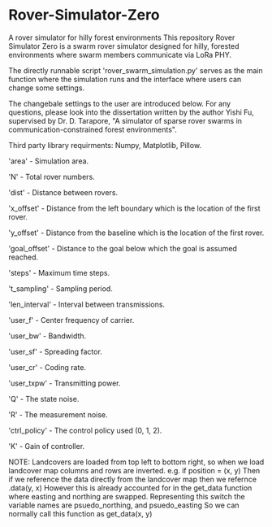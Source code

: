 # Rover-Simulator-Zero
A rover simulator for hilly forest environments
This repository Rover Simulator Zero is a swarm rover simulator designed for hilly, 
forested environments where swarm members communicate via LoRa PHY.

The directly runnable script 'rover_swarm_simulation.py' serves as the main function
where the simulation runs and the interface where users can change some settings.

The changebale settings to the user are introduced below. For any questions, please 
look into the dissertation written by the author Yishi Fu, supervised by Dr. D. Tarapore, 
"A simulator of sparse rover swarms in communication-constrained forest environments".

Third party library requirments: Numpy, Matplotlib, Pillow.

'area' - Simulation area.

'N' - Total rover numbers.

'dist' - Distance between rovers.

'x_offset' - Distance from the left boundary which is the location of the first rover.

'y_offset' - Distance from the baseline which is the location of the first rover.

'goal_offset' - Distance to the goal below which the goal is assumed reached.

'steps' - Maximum time steps.

't_sampling' - Sampling period.

'len_interval' - Interval between transmissions.

'user_f' - Center frequency of carrier.

'user_bw' - Bandwidth.

'user_sf' - Spreading factor.

'user_cr' - Coding rate.

'user_txpw' - Transmitting power.

'Q' - The state noise.

'R' - The measurement noise.

'ctrl_policy' - The control policy used (0, 1, 2).

'K' - Gain of controller.

NOTE: Landcovers are loaded from top left to bottom right, so when we load landcover map columns
and rows are inverted. e.g. if position = (x, y) 
Then if we reference the data directly from the landcover map then we refernce .data(y, x)
However this is already accounted for in the get_data function where easting and northing are swapped. 
Representing this switch the variable names are psuedo_northing, and psuedo_easting
So we can normally call this function as get_data(x, y)
